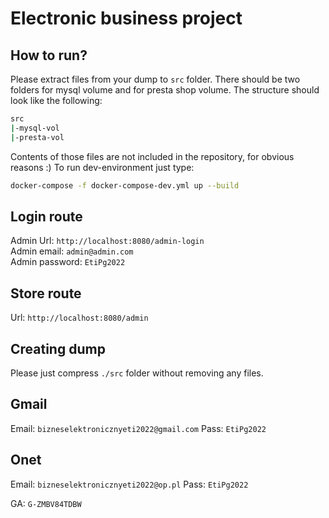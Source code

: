 # Electronic business project

## How to run?
Please extract files from your dump to `src` folder. There should be two folders for mysql volume and for presta shop volume. The structure should look like the following: 
```sh
src
|-mysql-vol
|-presta-vol
```
Contents of those files are not included in the repository, for obvious reasons :) To run dev-environment just type:

```sh
docker-compose -f docker-compose-dev.yml up --build
```

## Login route
Admin Url: `http://localhost:8080/admin-login` \
Admin email: `admin@admin.com`  \
Admin password: `EtiPg2022`

## Store route
Url: `http://localhost:8080/admin`

## Creating dump
Please just compress `./src` folder without removing any files.

## Gmail 
Email: `bizneselektronicznyeti2022@gmail.com`
Pass: `EtiPg2022`


## Onet
Email: `bizneselektronicznyeti2022@op.pl`
Pass: `EtiPg2022`



GA: `G-ZMBV84TDBW`